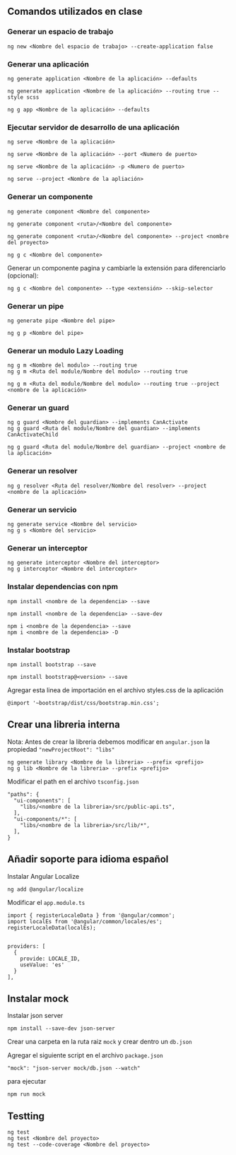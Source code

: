 ## Comandos utilizados en clase

### Generar un espacio de trabajo

```
ng new <Nombre del espacio de trabajo> --create-application false
```


### Generar una aplicación

```
ng generate application <Nombre de la aplicación> --defaults

ng generate application <Nombre de la aplicación> --routing true --style scss

ng g app <Nombre de la aplicación> --defaults
```

### Ejecutar servidor de desarrollo de una aplicación

```
ng serve <Nombre de la aplicación>

ng serve <Nombre de la aplicación> --port <Numero de puerto>

ng serve <Nombre de la aplicación> -p <Numero de puerto>

ng serve --project <Nombre de la apliación>
```


### Generar un componente

```
ng generate component <Nombre del componente>

ng generate component <ruta>/<Nombre del componente>

ng generate component <ruta>/<Nombre del componente> --project <nombre del proyecto>

ng g c <Nombre del componente>
```

Generar un componente pagina y cambiarle la extensión para diferenciarlo (opcional):

`ng g c <Nombre del componente> --type <extensión> --skip-selector`

### Generar un pipe

```
ng generate pipe <Nombre del pipe>

ng g p <Nombre del pipe>
```

### Generar un modulo Lazy Loading

```
ng g m <Nombre del modulo> --routing true
ng g m <Ruta del module/Nombre del modulo> --routing true

ng g m <Ruta del module/Nombre del modulo> --routing true --project <nombre de la aplicación>
```

### Generar un guard

```
ng g guard <Nombre del guardian> --implements CanActivate
ng g guard <Ruta del module/Nombre del guardian> --implements CanActivateChild

ng g guard <Ruta del module/Nombre del guardian> --project <nombre de la aplicación>
```

### Generar un resolver

```
ng g resolver <Ruta del resolver/Nombre del resolver> --project <nombre de la aplicación>
```

### Generar un servicio

```
ng generate service <Nombre del servicio>
ng g s <Nombre del servicio>
```

### Generar un interceptor

```
ng generate interceptor <Nombre del interceptor>
ng g interceptor <Nombre del interceptor>
```

### Instalar dependencias con npm

```
npm install <nombre de la dependencia> --save

npm install <nombre de la dependencia> --save-dev

npm i <nombre de la dependencia> --save
npm i <nombre de la dependencia> -D

```

### Instalar bootstrap

```
npm install bootstrap --save

npm install bootstrap@<version> --save
```

Agregar esta linea de importación en el archivo styles.css de la aplicación

```
@import '~bootstrap/dist/css/bootstrap.min.css';
```

## Crear una libreria interna

Nota: Antes de crear la libreria debemos modificar en `angular.json`
la propiedad `"newProjectRoot": "libs"`

```
ng generate library <Nombre de la libreria> --prefix <prefijo>
ng g lib <Nombre de la libreria> --prefix <prefijo>
```

Modificar el path en el archivo `tsconfig.json`

```
"paths": {
  "ui-components": [
    "libs/<nombre de la libreria>/src/public-api.ts",
  ],
  "ui-components/*": [
    "libs/<nombre de la libreria>/src/lib/*",
  ],
}
```

## Añadir soporte para idioma español

Instalar Angular Localize

`ng add @angular/localize`

Modificar el `app.module.ts`

```
import { registerLocaleData } from '@angular/common';
import localEs from '@angular/common/locales/es';
registerLocaleData(localEs);


providers: [
  {
    provide: LOCALE_ID,
    useValue: 'es'
  }
],

```


## Instalar mock

Instalar json server

`npm install --save-dev json-server`

Crear una carpeta en la ruta raiz `mock` y crear dentro un `db.json`

Agregar el siguiente script en el archivo `package.json`

```
"mock": "json-server mock/db.json --watch"
```

para ejecutar

```
npm run mock
```


## Testting

```
ng test
ng test <Nombre del proyecto>
ng test --code-coverage <Nombre del proyecto>
```